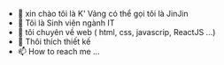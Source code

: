 - 👋 xin chào tôi là K' Vảng có thể gọi tôi là JinJin
- 👀 Tôi là Sinh viên ngành IT
- 🌱 tôi chuyên về web ( html, css, javascrip, ReactJS ...)
- 💞️ Thôi thích thiết kế
- 📫 How to reach me ...

<!---
KVang05112002/KVang05112002 is a ✨ special ✨ repository because its `README.md` (this file) appears on your GitHub profile.
You can click the Preview link to take a look at your changes.
--->
